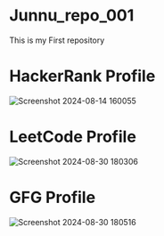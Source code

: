 # Junnu_repo_001
This is my First repository
# HackerRank Profile
![Screenshot 2024-08-14 160055](https://github.com/user-attachments/assets/5d53061e-dd6d-47fe-ae04-9a85b6c8a316)

# LeetCode Profile
![Screenshot 2024-08-30 180306](https://github.com/user-attachments/assets/75210b80-60d9-4a5e-969d-88f5e104eac3)

# GFG Profile
![Screenshot 2024-08-30 180516](https://github.com/user-attachments/assets/50140e94-fde9-4829-a73b-abfd7717e9eb)
